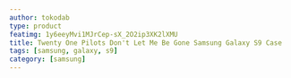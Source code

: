 ```yaml
---
author: tokodab
type: product
featimg: 1y6eeyMvi1MJrCep-sX_2O2ip3XK2lXMU
title: Twenty One Pilots Don't Let Me Be Gone Samsung Galaxy S9 Case
tags: [samsung, galaxy, s9]
category: [samsung]
---
```

